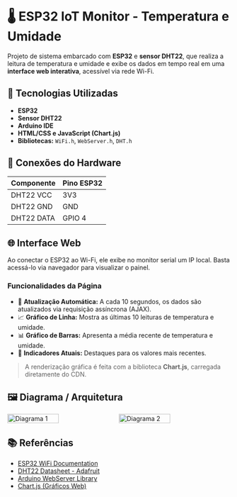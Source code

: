 # 🌡️ ESP32 IoT Monitor - Temperatura e Umidade

Projeto de sistema embarcado com **ESP32** e **sensor DHT22**, que realiza a leitura de temperatura e umidade e exibe os dados em tempo real em uma **interface web interativa**, acessível via rede Wi-Fi.

## 🔧 Tecnologias Utilizadas

- **ESP32**
- **Sensor DHT22**
- **Arduino IDE**
- **HTML/CSS e JavaScript (Chart.js)**
- **Bibliotecas:** `WiFi.h`, `WebServer.h`, `DHT.h`

## 🔌 Conexões do Hardware

| Componente | Pino ESP32 |
|------------|------------|
| DHT22 VCC  | 3V3        |
| DHT22 GND  | GND        |
| DHT22 DATA | GPIO 4     |

## 🌐 Interface Web

Ao conectar o ESP32 ao Wi-Fi, ele exibe no monitor serial um IP local. Basta acessá-lo via navegador para visualizar o painel.

### Funcionalidades da Página

- 🔄 **Atualização Automática:** A cada 10 segundos, os dados são atualizados via requisição assíncrona (AJAX).
- 📈 **Gráfico de Linha:** Mostra as últimas 10 leituras de temperatura e umidade.
- 📊 **Gráfico de Barras:** Apresenta a média recente de temperatura e umidade.
- 📌 **Indicadores Atuais:** Destaques para os valores mais recentes.

> A renderização gráfica é feita com a biblioteca **Chart.js**, carregada diretamente do CDN.

## 🖼️ Diagrama / Arquitetura

<div style="display: flex; gap: 10px;">
  <img src="https://github.com/user-attachments/assets/89dc45e3-1fe6-49c6-83e7-d2e13806ef8a" alt="Diagrama 1" width="48%" />
  <img src="https://github.com/user-attachments/assets/73a3a912-4002-47c1-8b5a-966f0be9b836" alt="Diagrama 2" width="48%" />
</div>

## 📚 Referências

- [ESP32 WiFi Documentation](https://docs.espressif.com/)
- [DHT22 Datasheet - Adafruit](https://www.adafruit.com/product/385)
- [Arduino WebServer Library](https://www.arduino.cc/en/Reference/WebServer)
- [Chart.js (Gráficos Web)](https://www.chartjs.org/)
